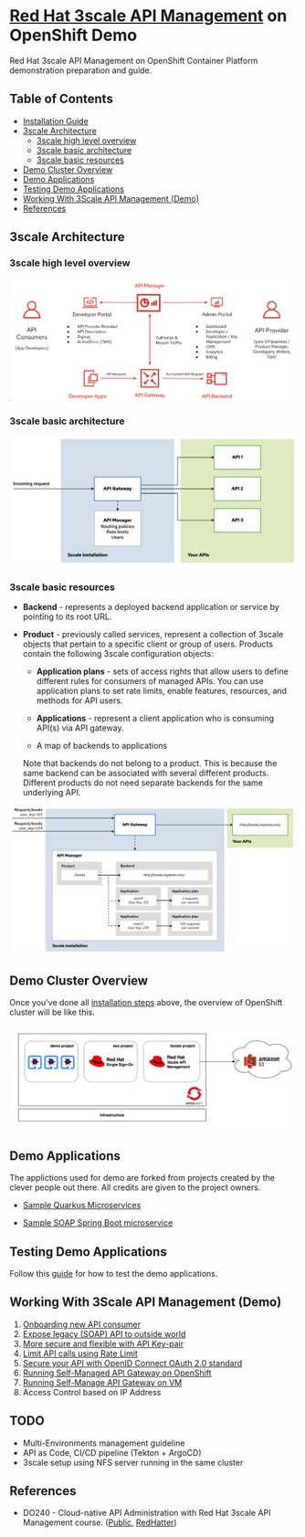 # [Red Hat 3scale API Management](https://www.redhat.com/en/technologies/jboss-middleware/3scale) on OpenShift Demo

Red Hat 3scale API Management on OpenShift Container Platform demonstration preparation and guide.

## Table of Contents

- [Installation Guide](/documents/installation.md)
- [3scale Architecture](#3scale-architecture)
  - [3scale high level overview](#3scale-high-level-overview)
  - [3scale basic architecture](#3scale-basic-architecture)
  - [3scale basic resources](#3scale-basic-resources)
- [Demo Cluster Overview](#demo-cluster-overview)
- [Demo Applications](#demo-applications)
- [Testing Demo Applications](#testing-demo-applications)
- [Working With 3Scale API Management (Demo)](#working-with-3scale-api-management-demo)
- [References](#references)

## 3scale Architecture

### 3scale high level overview

![3scale overview](images/3scale-overview.png)

### 3scale basic architecture

![3scale architecture](images/3scale-architecture.png)

### 3scale basic resources

- **Backend** - represents a deployed backend application or service by pointing to its root URL.

- **Product** - previously called services, represent a collection of 3scale objects that pertain to a specific client or group of users. Products contain the following 3scale configuration objects:

  - **Application plans** - sets of access rights that allow users to define different rules for consumers of managed APIs. You can use application plans to set rate limits, enable features, resources, and methods for API users.

  - **Applications** - represent a client application who is consuming API(s) via API gateway.

  - A map of backends to applications

  Note that backends do not belong to a product. This is because the same backend can be associated with several different products. Different products do not need separate backends for the same underlying API.

![3scale resources](images/3scale-resources.png)

## Demo Cluster Overview

Once you've done all [installation steps](/documents/installation.md) above, the overview of OpenShift cluster will be like this.

![demo cluster](images/demo-cluster.png)

## Demo Applications

The applictions used for demo are forked from projects created by the clever people out there. All credits are given to the project owners.

- [Sample Quarkus Microservices](https://github.com/audomsak/sample-quarkus-microservices)

- [Sample SOAP Spring Boot microservice](https://github.com/audomsak/ws-employee-soapcxf)

## Testing Demo Applications

Follow this [guide](documents/testing-application.md) for how to test the demo applications.

## Working With 3Scale API Management (Demo)

1. [Onboarding new API consumer](documents/onboarding-new-api-consumer.md)
2. [Expose legacy (SOAP) API to outside world](documents/expose-soap-api.md)
3. [More secure and flexible with API Key-pair](documents/secure-with-api-key-pair.md)
4. [Limit API calls using Rate Limit](documents/rate-limit.md)
5. [Secure your API with OpenID Connect OAuth 2.0 standard](documents/oauth-secure.md)
6. [Running Self-Managed API Gateway on OpenShift](documents/self-managed-gateway.md)
7. [Running Self-Manage API Gateway on VM](documents/self-managed-gateway-vm.md)
8. Access Control based on IP Address

## TODO

- Multi-Environments management guideline
- API as Code, CI/CD pipeline (Tekton + ArgoCD)
- 3scale setup using NFS server running in the same cluster

## References

- DO240 - Cloud-native API Administration with Red Hat 3scale API Management course. ([Public](https://www.redhat.com/en/services/training/do240-cloud-native-api-admin-red-hat-3scale-api-management), [RedHatter](https://role.rhu.redhat.com/rol-rhu/app/catalog?q=3scale))
